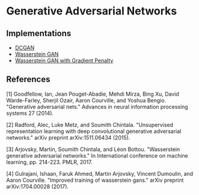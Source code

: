 # Generative Adversarial Networks
<!---
[![Open in
Colab](https://colab.research.google.com/assets/colab-badge.svg)](https://colab.research.google.com/github/YooPaul/GANs/blob/master/.ipynb)<br>
-->

## Implementations

* [DCGAN](https://github.com/YooPaul/GANs/tree/main/DCGAN)
* [Wasserstein GAN](https://github.com/YooPaul/GANs/tree/main/WGAN/)
* [Wasserstein GAN with Gradient Penalty](https://github.com/YooPaul/tree/main/WGAN_GP/)


## References

[1] Goodfellow, Ian, Jean Pouget-Abadie, Mehdi Mirza, Bing Xu, David Warde-Farley, Sherjil Ozair, Aaron Courville, and Yoshua Bengio. "Generative adversarial nets." Advances in neural information processing systems 27 (2014).

[2] Radford, Alec, Luke Metz, and Soumith Chintala. "Unsupervised representation learning with deep convolutional generative adversarial networks." arXiv preprint arXiv:1511.06434 (2015).

[3] Arjovsky, Martin, Soumith Chintala, and Léon Bottou. "Wasserstein generative adversarial networks." In International conference on machine learning, pp. 214-223. PMLR, 2017.

[4] Gulrajani, Ishaan, Faruk Ahmed, Martin Arjovsky, Vincent Dumoulin, and Aaron Courville. "Improved training of wasserstein gans." arXiv preprint arXiv:1704.00028 (2017).

